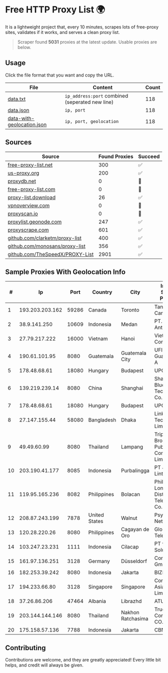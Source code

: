 
# Free HTTP Proxy List 🌍

It is a lightweight project that, every 10 minutes, scrapes lots of free-proxy sites, validates if it works, and serves a clean proxy list.


> Scraper found **5031** proxies at the latest update. Usable proxies are below.

## Usage

Click the file format that you want and copy the URL.


|File|Content|Count|
|----|-------|-----|
|[data.txt](https://raw.githubusercontent.com/themiralay/Proxy-List-World/master/data.txt)|`ip_address:port` combined (seperated new line)|118|
|[data.json](https://raw.githubusercontent.com/themiralay/Proxy-List-World/master/data.json)|`ip, port`|118|
|[data-with-geolocation.json](https://raw.githubusercontent.com/themiralay/Proxy-List-World/master/data-with-geolocation.json)|`ip, port, geolocation`|118|

## Sources

|Source|Found Proxies|Succeed|
|------|-------------|-------|
|[free-proxy-list.net](https://free-proxy-list.net)|300|✅|
|[us-proxy.org](https://www.us-proxy.org)|200|✅|
|[proxydb.net](http://proxydb.net)|0|🚫|
|[free-proxy-list.com](https://free-proxy-list.com/?page=&port=&type%5B%5D=http&type%5B%5D=https&up_time=0&search=Search)|0|🚫|
|[proxy-list.download](https://www.proxy-list.download/HTTP)|26|✅|
|[vpnoverview.com](https://vpnoverview.com/privacy/anonymous-browsing/free-proxy-servers)|0|🚫|
|[proxyscan.io](https://www.proxyscan.io)|0|🚫|
|[proxylist.geonode.com](https://proxylist.geonode.com/api/proxy-list?limit=300&page=1&sort_by=lastChecked&sort_type=desc&protocols=http,https)|247|✅|
|[proxyscrape.com](https://api.proxyscrape.com/v2/?request=displayproxies&protocol=http&timeout=10000&country=all&ssl=all&anonymity=all)|601|✅|
|[github.com/clarketm/proxy-list](https://raw.githubusercontent.com/clarketm/proxy-list/master/proxy-list-raw.txt)|400|✅|
|[github.com/monosans/proxy-list](https://raw.githubusercontent.com/monosans/proxy-list/main/proxies/http.txt)|356|✅|
|[github.com/TheSpeedX/PROXY-List](https://raw.githubusercontent.com/TheSpeedX/PROXY-List/master/http.txt)|2901|✅|


## Sample Proxies With Geolocation Info

|#|Ip|Port|Country|City|Internet Service Provider|
|-|--|----|-------|----|-------------------------|
|1|193.203.203.162|59286|Canada|Toronto|Tangram Canada Inc.|
|2|38.9.141.250|10609|Indonesia|Medan|PT. Media Antar Nusa|
|3|27.79.217.222|16000|Vietnam|Hanoi|Viettel Corporation|
|4|190.61.101.95|8080|Guatemala|Guatemala City|UFINET Guatemala S. A|
|5|178.48.68.61|18080|Hungary|Budapest|UPC|
|6|139.219.239.14|8080|China|Shanghai|Shanghai Blue Cloud Technology Co., Ltd|
|7|178.48.68.61|18080|Hungary|Budapest|UPC|
|8|27.147.155.44|58080|Bangladesh|Dhaka|Link3 Technologies Limited|
|9|49.49.60.99|8080|Thailand|Lampang|Triple T Broadband Public Company Limited|
|10|203.190.41.177|8085|Indonesia|Purbalingga|PT Jaring Lintas Utara|
|11|119.95.165.236|8082|Philippines|Bolacan|Philippine Long Distance Telephone Co.|
|12|208.87.243.199|7878|United States|Walnut|Psychz Networks|
|13|120.28.220.26|8080|Philippines|Cagayan de Oro|Globe Telecom|
|14|103.247.23.231|1111|Indonesia|Cilacap|PT wifian Solution|
|15|161.97.136.251|3128|Germany|Düsseldorf|Contabo GmbH|
|16|182.253.39.242|8080|Indonesia|Jakarta|BIZNET|
|17|194.233.66.80|3128|Singapore|Singapore|Contabo Asia Private Limited|
|18|37.26.86.206|47464|Albania|Librazhd|ATU|
|19|203.144.144.146|8080|Thailand|Nakhon Ratchasima|True Internet Corporation CO. Ltd.|
|20|175.158.57.136|7788|Indonesia|Jakarta|CBNNAP|



## Contributing

Contributions are welcome, and they are greatly appreciated! Every
little bit helps, and credit will always be given.

